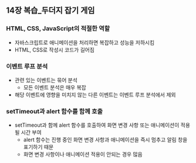 ## 14장 복습\_두더지 잡기 게임

### HTML, CSS, JavaScript의 적절한 역할

- 자바스크립트로 애니메이션을 처리하면 복잡하고 성능을 저하시킴
- HTML, CSS로 작성시 코드가 길어짐

### 이벤트 루프 분석

- 관련 있는 이벤트는 묶어 분석
  - 모든 이벤트 분석은 매우 복잡
- 해당 이벤트에 영향을 미치지 않는 다른 이벤트는 이벤트 루프 분석에서 제외

### setTimeout과 alert 함수를 함께 호출

- setTimeout과 함께 alert 함수를 호출하여 화면 변경 사항 또는 애니메이션이 적용될 시간 부여
  - alert 함수는 진행 중인 화면 변경 사항과 애니메이션을 즉시 멈추고 알림 창을 표기하기 때문
  - 화면 변경 사항이나 애니메이션 적용이 안되는 경우 많음
